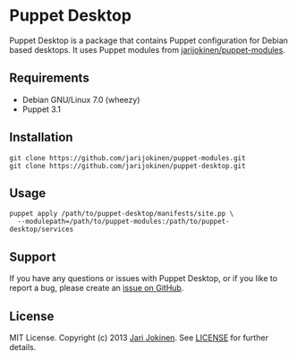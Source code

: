 # Puppet Desktop

Puppet Desktop is a package that contains Puppet configuration for Debian based
desktops. It uses Puppet modules from
[jarijokinen/puppet-modules](https://github.com/jarijokinen/puppet-modules).

## Requirements

* Debian GNU/Linux 7.0 (wheezy)
* Puppet 3.1

## Installation

    git clone https://github.com/jarijokinen/puppet-modules.git
    git clone https://github.com/jarijokinen/puppet-desktop.git

## Usage

    puppet apply /path/to/puppet-desktop/manifests/site.pp \
      --modulepath=/path/to/puppet-modules:/path/to/puppet-desktop/services

## Support

If you have any questions or issues with Puppet Desktop, or if you like to
report a bug, please create an [issue on
GitHub](https://github.com/jarijokinen/puppet-desktop/issues).

## License

MIT License. Copyright (c) 2013 [Jari Jokinen](http://jarijokinen.com). See
[LICENSE](https://github.com/jarijokinen/puppet-desktop/blob/master/LICENSE.txt)
for further details.
